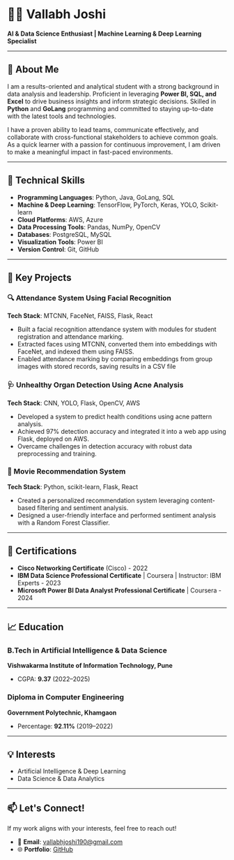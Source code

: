 # 👨‍💻 Vallabh Joshi  

**AI & Data Science Enthusiast | Machine Learning & Deep Learning Specialist**  

---

## 🌟 About Me  

I am a results-oriented and analytical student with a strong background in data analysis and leadership. Proficient in leveraging **Power BI, SQL, and Excel** to drive business insights and inform strategic decisions. Skilled in **Python** and **GoLang** programming and committed to staying up-to-date with the latest tools and technologies.  

I have a proven ability to lead teams, communicate effectively, and collaborate with cross-functional stakeholders to achieve common goals. As a quick learner with a passion for continuous improvement, I am driven to make a meaningful impact in fast-paced environments.  

---

## 🔧 Technical Skills  

- **Programming Languages**: Python, Java, GoLang, SQL  
- **Machine & Deep Learning**: TensorFlow, PyTorch, Keras, YOLO, Scikit-learn  
- **Cloud Platforms**: AWS, Azure  
- **Data Processing Tools**: Pandas, NumPy, OpenCV  
- **Databases**: PostgreSQL, MySQL  
- **Visualization Tools**: Power BI  
- **Version Control**: Git, GitHub  

---

## 🚀 Key Projects  

### 🔍 Attendance System Using Facial Recognition
**Tech Stack**: MTCNN, FaceNet, FAISS, Flask, React
-  Built a facial recognition attendance system with modules for student registration and attendance marking.
-  Extracted faces using MTCNN, converted them into embeddings with FaceNet, and indexed them using FAISS.
-  Enabled attendance marking by comparing embeddings from group images with stored records, saving results in a CSV file 

### 🩺 Unhealthy Organ Detection Using Acne Analysis  
**Tech Stack**: CNN, YOLO, Flask, OpenCV, AWS  
- Developed a system to predict health conditions using acne pattern analysis.  
- Achieved 97% detection accuracy and integrated it into a web app using Flask, deployed on AWS.  
- Overcame challenges in detection accuracy with robust data preprocessing and training.  

### 🎥 Movie Recommendation System  
**Tech Stack**: Python, scikit-learn, Flask, React  
- Created a personalized recommendation system leveraging content-based filtering and sentiment analysis.  
- Designed a user-friendly interface and performed sentiment analysis with a Random Forest Classifier.  

---

## 📜 Certifications  

- **Cisco Networking Certificate** (Cisco) - 2022  
- **IBM Data Science Professional Certificate** | Coursera | Instructor: IBM Experts - 2023  
- **Microsoft Power BI Data Analyst Professional Certificate** | Coursera - 2024  

---

## 📈 Education  

### B.Tech in Artificial Intelligence & Data Science  
**Vishwakarma Institute of Information Technology, Pune**  
- CGPA: **9.37** (2022–2025)  

### Diploma in Computer Engineering  
**Government Polytechnic, Khamgaon**  
- Percentage: **92.11%** (2019–2022)  

---

## 💡 Interests  

- Artificial Intelligence & Deep Learning  
- Data Science & Data Analytics  

---

## 📫 Let's Connect!  

If my work aligns with your interests, feel free to reach out!  

- 📧 **Email**: [vallabhjoshi190@gmail.com](mailto:vallabhjoshi190@gmail.com)  
- 🌐 **Portfolio**: [GitHub](https://github.com/Vallabh09)  
